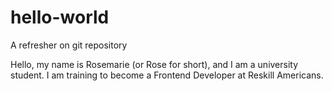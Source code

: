 # hello-world
A refresher on git repository

Hello, my name is Rosemarie (or Rose for short), and I am a university student. I am training to become a Frontend Developer at Reskill Americans.

